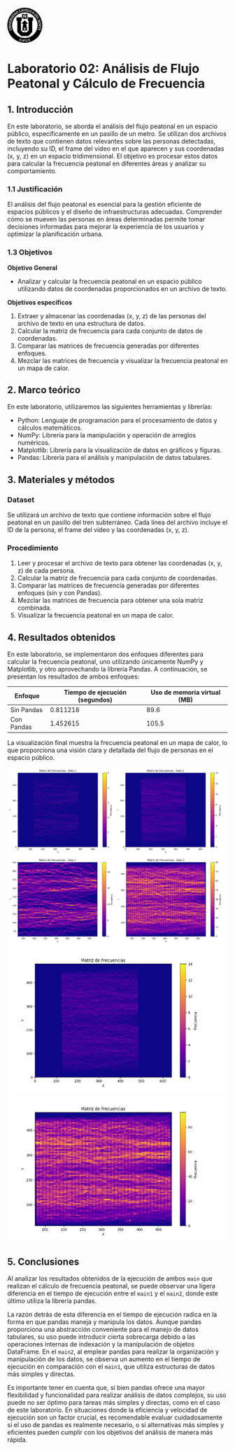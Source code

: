![Logo UCN](images/60x60-ucn-negro.png)
# Laboratorio 02: Análisis de Flujo Peatonal y Cálculo de Frecuencia

## 1. Introducción 

En este laboratorio, se aborda el análisis del flujo peatonal en un espacio público, específicamente en un pasillo de un metro. Se utilizan dos archivos de texto que contienen datos relevantes sobre las personas detectadas, incluyendo su ID, el frame del video en el que aparecen y sus coordenadas (x, y, z) en un espacio tridimensional. El objetivo es procesar estos datos para calcular la frecuencia peatonal en diferentes áreas y analizar su comportamiento.

### 1.1 Justificación

El análisis del flujo peatonal es esencial para la gestión eficiente de espacios públicos y el diseño de infraestructuras adecuadas. Comprender cómo se mueven las personas en áreas determinadas permite tomar decisiones informadas para mejorar la experiencia de los usuarios y optimizar la planificación urbana.

### 1.3 Objetivos 

**Objetivo General**

- Analizar y calcular la frecuencia peatonal en un espacio público utilizando datos de coordenadas proporcionados en un archivo de texto.

**Objetivos específicos**

1. Extraer y almacenar las coordenadas (x, y, z) de las personas del archivo de texto en una estructura de datos.
2. Calcular la matriz de frecuencia para cada conjunto de datos de coordenadas.
3. Comparar las matrices de frecuencia generadas por diferentes enfoques.
4. Mezclar las matrices de frecuencia y visualizar la frecuencia peatonal en un mapa de calor.

## 2. Marco teórico

En este laboratorio, utilizaremos las siguientes herramientas y librerías:

- Python: Lenguaje de programación para el procesamiento de datos y cálculos matemáticos.
- NumPy: Librería para la manipulación y operación de arreglos numéricos.
- Matplotlib: Librería para la visualización de datos en gráficos y figuras.
- Pandas: Librería para el análisis y manipulación de datos tabulares.

## 3. Materiales y métodos

### Dataset

Se utilizará un archivo de texto que contiene información sobre el flujo peatonal en un pasillo del tren subterráneo. Cada línea del archivo incluye el ID de la persona, el frame del video y las coordenadas (x, y, z).

### Procedimiento

1. Leer y procesar el archivo de texto para obtener las coordenadas (x, y, z) de cada persona.
2. Calcular la matriz de frecuencia para cada conjunto de coordenadas.
3. Comparar las matrices de frecuencia generadas por diferentes enfoques (sin y con Pandas).
4. Mezclar las matrices de frecuencia para obtener una sola matriz combinada.
5. Visualizar la frecuencia peatonal en un mapa de calor.

## 4. Resultados obtenidos

En este laboratorio, se implementaron dos enfoques diferentes para calcular la frecuencia peatonal, uno utilizando únicamente NumPy y Matplotlib, y otro aprovechando la librería Pandas. A continuación, se presentan los resultados de ambos enfoques:

| Enfoque     | Tiempo de ejecución (segundos) | Uso de memoria virtual (MB) |
|-------------|--------------------------------|-----------------------------|
| Sin Pandas  | 0.811218                       | 89.6                        |
| Con Pandas  | 1.452615                       | 105.5                       |

La visualización final muestra la frecuencia peatonal en un mapa de calor, lo que proporciona una visión clara y detallada del flujo de personas en el espacio público.

![Frequency Matrix - Data Frame 1 & 2 - No Pandas](images/double_hist2d_main1.png)
![Frequency Matrix - Data Frame 1 & 2 - With Pandas](images/double_hist2d_main2.png)
![Combined Frequency Matrix - No Pandas](images/hist2d_main1.png)
![Combined Frequency Matrix - With Pandas](images/hist2d_main2.png)

## 5. Conclusiones

Al analizar los resultados obtenidos de la ejecución de ambos `main` que realizan el cálculo de frecuencia peatonal, se puede observar una ligera diferencia en el tiempo de ejecución entre el `main1` y el `main2`, donde este último utiliza la librería pandas.

La razón detrás de esta diferencia en el tiempo de ejecución radica en la forma en que pandas maneja y manipula los datos. Aunque pandas proporciona una abstracción conveniente para el manejo de datos tabulares, su uso puede introducir cierta sobrecarga debido a las operaciones internas de indexación y la manipulación de objetos DataFrame. En el `main2`, al emplear pandas para realizar la organización y manipulación de los datos, se observa un aumento en el tiempo de ejecución en comparación con el `main1`, que utiliza estructuras de datos más simples y directas.

Es importante tener en cuenta que, si bien pandas ofrece una mayor flexibilidad y funcionalidad para realizar análisis de datos complejos, su uso puede no ser óptimo para tareas más simples y directas, como en el caso de este laboratorio. En situaciones donde la eficiencia y velocidad de ejecución son un factor crucial, es recomendable evaluar cuidadosamente si el uso de pandas es realmente necesario, o si alternativas más simples y eficientes pueden cumplir con los objetivos del análisis de manera más rápida.
